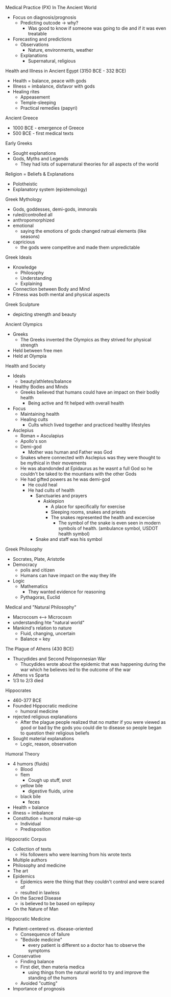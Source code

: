 Medical Practice (PX) In The Ancient World
- Focus on diagnosis/prognosis 
	- Predicting outcode -> why?
		- Was good to know if someone was going to die and if it was even treatable 
- Forecasting and predictions 
	- Observations
		- Nature, environments, weather 
	- Explanations 
		- Supernatural, religious 

Health and Illness in Ancient Egypt (3150 BCE - 332 BCE)
- Health = balance, peace with gods 
- Illness = imbalance, disfavor with gods 
- Healing rites 
	- Appeasement 
	- Temple-sleeping 
	- Practical remedies (papyri)

Ancient Greece 
- 1000 BCE - emergence of Greece 
- 500 BCE - first medical texts 

Early Greeks 
- Sought explanations 
- Gods, Myths and Legends 
	- They had lots of supernatural theories for all aspects of the world 

Religion = Beliefs & Explanations 
- Polotheistic 
- Explanatory system (epistemology)

Greek Mythology 
- Gods, goddesses, demi-gods, immorals 
- ruled/controlled all 
- anthropomorphized 
- emotional 
	- saying the emotions of gods changed natrual elements (like seasons)
- capricious 
	- the gods were competitve and made them unpredictable 

Greek Ideals 
- Knowledge 
	- Philosophy 
	- Understanding 
	- Explaining 
- Connection between Body and Mind 
- Fitness was both mental and physical aspects

Greek Sculpture 
- depicting strength and beauty 

Ancient Olympics 
- Greeks 
	- The Greeks invented the Olympics as they strived for physical strength 
- Held between free men 
- Held at Olympia 

Health and Society 
- Ideals
	- beauty/athletes/balance 
- Healthy Bodies and Minds 
	- Greeks believed that humans could have an impact on their bodily health 
		- Being active and fit helped with overall health 
- Focus 
	- Maintaining health 
	- Healing cults 
		- Cults which lived together and practiced healthy lifestyles 
- Asclepius 
	- Roman = Asculapius 
	- Apollo's son 
	- Demi-god
		- Mother was human and Father was God 
	- Snakes where connected with Asclepius was they were thought to be mythical in their movements 
	- He was abandonded at Epidaurus as he wasnt a full God so he couldn't be taked to the mountians with the other Gods 
	- He had gifted powers as he was demi-god 
		- He could heal
		- He had cults of health 
			- Sanctuaries and prayers 
				- Asklepion
					- A place for specifically for exercise
					- Sleeping rooms, snakes and priests 
					- The snakes represented the health and excercise 
						- The symbol of the snake is even seen in modern symbols of health. (ambulance symbol, USDOT health symbol) 
			- Snake and staff was his symbol 

Greek Philosophy 
- Socrates, Plate, Aristotle 
- Democracy 
	- polis and citizen
	- Humans can have impact on the way they life
- Logic 
	- Mathematics 
		- They wanted evidence for reasoning 
	- Pythagoras, Euclid 

Medical and "Natural Philosophy"
- Macrocosm <--> Microcosm 
- understanding hte "natural world"
- Mankind's relation to nature 
	- Fluid, changing, uncertain 
	- Balance = key 

The Plague of Athens (430 BCE)
- Thucydides and Second Peloponnesian War 
	- Thucydides wrote about the epidemic that was happening during the war which he believes led to the outcome of the war 
- Athens vs Sparta 
- 1/3 to 2/3 died 

Hippocrates 
- 460-377 BCE
- Founded Hippocratic medicine 
	- humoral medicine 
- rejected religious explanations 
	- After the plague people realized that no matter if you were viewed as good or bad by the gods you could die to disease so people began to question their religious beliefs 
- Sought material explanations 
	- Logic, reason, observation 

Humoral Theory 
- 4 humors (fluids)
	- Blood
	- flem
		- Cough up stuff, snot 
	- yellow bile
		- digestive fluids, urine
	- black bile 
		- feces 
- Health = balance 
- illness = imbalance  
- Constitution = humoral make-up 
	- Individual 
	- Predisposition 

Hippocratic Corpus 
- Collection of texts 
	- His followers who were learning from his wrote texts 
- Multiple authors 
- Philosophy and medicine 
- The art
- Epidemics 
	- Epidemics were the thing that they couldn't control and were scared of 
	- resulted in lawless
- On the Sacred Disease 
	- is believed to be based on epilepsy
- On the Nature of Man 

Hippocratic Medicine 
- Patient-centered vs. disease-oriented 
	- Consequence of failure 
	- "Bedside medicine"
		- every patient is different so a doctor has to observe the symptoms 
- Conservative 
	- Finding balance 
	- First diet, then materia medica 
		- using things from the natural world to try and improve the standing of the humors 
	- Avoided "cutting" 
- Importance of prognosis